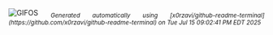 <div align="justify">
<picture>
    <source media="(prefers-color-scheme: dark)" srcset="https://i.ibb.co/JWNxf899/output-gif.gif">
    <source media="(prefers-color-scheme: light)" srcset="https://i.ibb.co/JWNxf899/output-gif.gif">
    <img alt="GIFOS" src="https://i.ibb.co/JWNxf899/output-gif.gif">
</picture>
<sub><i>Generated automatically using [x0rzavi/github-readme-terminal](https://github.com/x0rzavi/github-readme-terminal) on Tue Jul 15 09:02:41 PM EDT 2025</i></sub>
</div>

<!--  -->